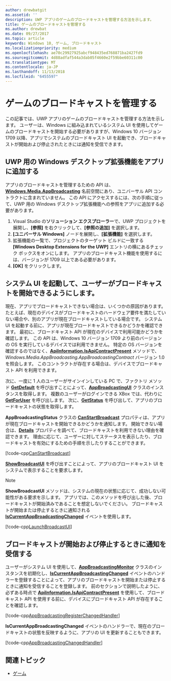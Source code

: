 ```yaml
---
author: drewbatgit
ms.assetid: ''
description: UWP アプリのゲームのブロードキャストを管理する方法を示します。
title: ゲームのブロードキャストを管理する
ms.author: drewbat
ms.date: 09/27/2017
ms.topic: article
keywords: Windows 10, ゲーム, ブロードキャスト
ms.localizationpriority: medium
ms.openlocfilehash: ae70c29927925abcf948435ed768871ba2427fd9
ms.sourcegitcommit: 4d88adfaf544a3dab05f4660e2f59bbe60311c00
ms.translationtype: MT
ms.contentlocale: ja-JP
ms.lasthandoff: 11/13/2018
ms.locfileid: "6455597"
---
```

# <a name="manage-game-broadcasting"></a>ゲームのブロードキャストを管理する
この記事では、UWP アプリのゲームのブロードキャストを管理する方法を示します。 ユーザーは、Windows に組み込まれているシステム UI を使用してゲームのブロードキャストを開始する必要がありますが、Windows 10 バージョン 1709 以降、アプリでシステムのブロードキャスト UI を起動でき、ブロードキャストが開始および停止されたときには通知を受信できます。

## <a name="add-the-windows-desktop-extensions-for-the-uwp-to-your-app"></a>UWP 用の Windows デスクトップ拡張機能をアプリに追加する
アプリのブロードキャストを管理するための API は、**[Windows.Media.AppBroadcasting](https://docs.microsoft.com/uwp/api/windows.media.appbroadcasting)** 名前空間にあり、ユニバーサル API コントラクトに含まれていません。 この API にアクセスするには、次の手順に従って、UWP 用の Windows デスクトップ拡張機能への参照をアプリに追加する必要があります。

1. Visual Studio の**ソリューション エクスプローラー**で、UWP プロジェクトを展開し、**[参照]** を右クリックして、**[参照の追加]** を選択します。 
2. **[ユニバーサル Windows]** ノードを展開し、**[拡張機能]** を選択します。
3. 拡張機能の一覧で、プロジェクトのターゲット ビルドに一致する **[Windows Desktop Extensions for the UWP]** エントリの横にあるチェック ボックスをオンにします。 アプリのブロードキャスト機能を使用するには、バージョンが 1709 以上である必要があります。
4. **[OK]** をクリックします。

## <a name="launch-the-system-ui-to-allow-the-user-to-initiate-broadcasting"></a>システム UI を起動して、ユーザーがブロードキャストを開始できるようにします。
現在、アプリでブロードキャストできない場合は、いくつかの原因があります。たとえば、現在のデバイスがブロードキャストのハードウェア要件を満たしていない場合や、別のアプリが現在ブロードキャストしている場合です。 システム UI を起動する前に、アプリが現在ブロードキャストできるかどうかを確認できます。 最初に、ブロードキャスト API が現在のデバイスで利用可能かどうかを確認します。 この API は、Windows 10 バージョン 1709 より前のバージョンの OS を実行しているデバイスでは利用できません。 特定の OS バージョンを確認するのではなく、**[ApiInformation.IsApiContractPresent](https://docs.microsoft.com/uwp/api/windows.foundation.metadata.apiinformation.isapicontractpresent)** メソッドで、*Windows.Media.AppBroadcasting.AppBroadcastingContract* バージョン 1.0 を照会します。 このコントラクトが存在する場合は、デバイスでブロードキャスト API を利用できます。

次に、一度に 1 人のユーザーがサインインしている PC で、ファクトリ メソッド **[GetDefault](https://docs.microsoft.com/uwp/api/windows.media.appbroadcasting.appbroadcastingui.GetDefault)** を呼び出すことによって、**[AppBroadcastingUI](https://docs.microsoft.com/uwp/api/windows.media.appbroadcasting.appbroadcastingui)** クラスのインスタンスを取得します。 複数のユーザーがログインできる XBox では、代わりに **[GetForUser](https://docs.microsoft.com/uwp/api/windows.media.appbroadcasting.appbroadcastingui.getforuser)** を呼び出します。 次に、**[GetStatus](https://docs.microsoft.com/uwp/api/windows.media.appbroadcasting.appbroadcastingui.GetStatus)** を呼び出して、アプリのブロードキャストの状態を取得します。

**AppBroadcastingStatus** クラスの **[CanStartBroadcast](https://docs.microsoft.com/uwp/api/windows.media.appbroadcasting.appbroadcastingstatus.CanStartBroadcast)** プロパティは、アプリが現在ブロードキャストを開始できるかどうかを通知します。 開始できない場合は、**[Details](https://docs.microsoft.com/uwp/api/windows.media.appbroadcasting.appbroadcastingstatus.Details)** プロパティを調べて、ブロードキャストを利用できない理由を確認できます。 理由に応じて、ユーザーに対してステータスを表示したり、ブロードキャストを有効にするための手順を示したりすることができます。

[!code-cpp[CanStartBroadcast](./code/AppBroadcast/cpp/AppBroadcastExampleApp/App.cpp#SnippetCanStartBroadcast)]

**[ShowBroadcastUI](https://docs.microsoft.com/uwp/api/windows.media.appbroadcasting.appbroadcastingui.ShowBroadcastUI)** を呼び出すことによって、アプリのブロードキャスト UI をシステムで表示することを要求します。

> [!NOTE] 
> **ShowBroadcastUI** メソッドは、システムの現在の状態に応じて、成功しない可能性がある要求を示します。 アプリでは、このメソッドを呼び出した後、ブロードキャストが開始済みであることを想定しないでください。 ブロードキャストが開始または停止するときに通知される **[IsCurrentAppBroadcastingChanged](https://docs.microsoft.com/uwp/api/windows.media.appbroadcasting.appbroadcastingmonitor.IsCurrentAppBroadcastingChanged)** イベントを使用します。

[!code-cpp[LaunchBroadcastUI](./code/AppBroadcast/cpp/AppBroadcastExampleApp/App.cpp#SnippetLaunchBroadcastUI)]

## <a name="receive-notifications-when-broadcasting-starts-and-stops"></a>ブロードキャストが開始および停止するときに通知を受信する
ユーザーがシステム UI を使用して、**[AppBroadcastingMonitor](https://docs.microsoft.com/uwp/api/windows.media.appbroadcasting.appbroadcastingmonitor)** クラスのインスタンスを初期化し、**[IsCurrentAppBroadcastingChanged](https://docs.microsoft.com/uwp/api/windows.media.appbroadcasting.appbroadcastingmonitor.IsCurrentAppBroadcastingChanged)** イベントのハンドラーを登録することによって、アプリのブロードキャストを開始または停止するときに通知を受信することを登録します。 前のセクションで説明したように、必ずある時点で **[ApiInformation.IsApiContractPresent](https://docs.microsoft.com/uwp/api/windows.foundation.metadata.apiinformation.isapicontractpresent)** を使用して、ブロードキャスト API を使用する前に、デバイスにブロードキャスト API が存在することを確認します。 

[!code-cpp[AppBroadcastingRegisterChangedHandler](./code/AppBroadcast/cpp/AppBroadcastExampleApp/App.cpp#SnippetAppBroadcastingRegisterChangedHandler)]

**IsCurrentAppBroadcastingChanged** イベントのハンドラーで、現在のブロードキャストの状態を反映するように、アプリの UI を更新することもできます。

[!code-cpp[AppBroadcastingChangedHandler](./code/AppBroadcast/cpp/AppBroadcastExampleApp/App.cpp#SnippetAppBroadcastingChangedHandler)]

## <a name="related-topics"></a>関連トピック

* [ゲーム](index.md)

 

 




